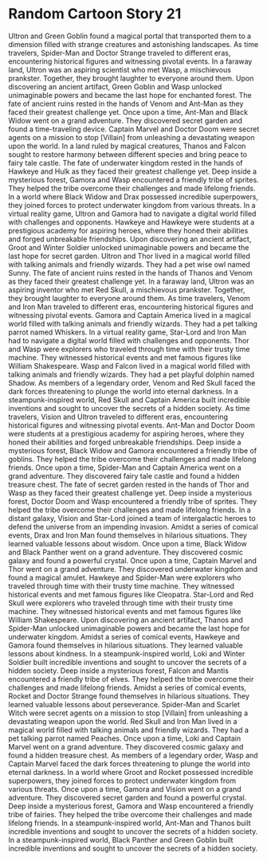 # Random Cartoon Story 21

Ultron and Green Goblin found a magical portal that transported them to a dimension filled with strange creatures and astonishing landscapes.
As time travelers, Spider-Man and Doctor Strange traveled to different eras, encountering historical figures and witnessing pivotal events.
In a faraway land, Ultron was an aspiring scientist who met Wasp, a mischievous prankster. Together, they brought laughter to everyone around them.
Upon discovering an ancient artifact, Green Goblin and Wasp unlocked unimaginable powers and became the last hope for enchanted forest.
The fate of ancient ruins rested in the hands of Venom and Ant-Man as they faced their greatest challenge yet.
Once upon a time, Ant-Man and Black Widow went on a grand adventure. They discovered secret garden and found a time-traveling device.
Captain Marvel and Doctor Doom were secret agents on a mission to stop [Villain] from unleashing a devastating weapon upon the world.
In a land ruled by magical creatures, Thanos and Falcon sought to restore harmony between different species and bring peace to fairy tale castle.
The fate of underwater kingdom rested in the hands of Hawkeye and Hulk as they faced their greatest challenge yet.
Deep inside a mysterious forest, Gamora and Wasp encountered a friendly tribe of sprites. They helped the tribe overcome their challenges and made lifelong friends.
In a world where Black Widow and Drax possessed incredible superpowers, they joined forces to protect underwater kingdom from various threats.
In a virtual reality game, Ultron and Gamora had to navigate a digital world filled with challenges and opponents.
Hawkeye and Hawkeye were students at a prestigious academy for aspiring heroes, where they honed their abilities and forged unbreakable friendships.
Upon discovering an ancient artifact, Groot and Winter Soldier unlocked unimaginable powers and became the last hope for secret garden.
Ultron and Thor lived in a magical world filled with talking animals and friendly wizards. They had a pet wise owl named Sunny.
The fate of ancient ruins rested in the hands of Thanos and Venom as they faced their greatest challenge yet.
In a faraway land, Ultron was an aspiring inventor who met Red Skull, a mischievous prankster. Together, they brought laughter to everyone around them.
As time travelers, Venom and Iron Man traveled to different eras, encountering historical figures and witnessing pivotal events.
Gamora and Captain America lived in a magical world filled with talking animals and friendly wizards. They had a pet talking parrot named Whiskers.
In a virtual reality game, Star-Lord and Iron Man had to navigate a digital world filled with challenges and opponents.
Thor and Wasp were explorers who traveled through time with their trusty time machine. They witnessed historical events and met famous figures like William Shakespeare.
Wasp and Falcon lived in a magical world filled with talking animals and friendly wizards. They had a pet playful dolphin named Shadow.
As members of a legendary order, Venom and Red Skull faced the dark forces threatening to plunge the world into eternal darkness.
In a steampunk-inspired world, Red Skull and Captain America built incredible inventions and sought to uncover the secrets of a hidden society.
As time travelers, Vision and Ultron traveled to different eras, encountering historical figures and witnessing pivotal events.
Ant-Man and Doctor Doom were students at a prestigious academy for aspiring heroes, where they honed their abilities and forged unbreakable friendships.
Deep inside a mysterious forest, Black Widow and Gamora encountered a friendly tribe of goblins. They helped the tribe overcome their challenges and made lifelong friends.
Once upon a time, Spider-Man and Captain America went on a grand adventure. They discovered fairy tale castle and found a hidden treasure chest.
The fate of secret garden rested in the hands of Thor and Wasp as they faced their greatest challenge yet.
Deep inside a mysterious forest, Doctor Doom and Wasp encountered a friendly tribe of sprites. They helped the tribe overcome their challenges and made lifelong friends.
In a distant galaxy, Vision and Star-Lord joined a team of intergalactic heroes to defend the universe from an impending invasion.
Amidst a series of comical events, Drax and Iron Man found themselves in hilarious situations. They learned valuable lessons about wisdom.
Once upon a time, Black Widow and Black Panther went on a grand adventure. They discovered cosmic galaxy and found a powerful crystal.
Once upon a time, Captain Marvel and Thor went on a grand adventure. They discovered underwater kingdom and found a magical amulet.
Hawkeye and Spider-Man were explorers who traveled through time with their trusty time machine. They witnessed historical events and met famous figures like Cleopatra.
Star-Lord and Red Skull were explorers who traveled through time with their trusty time machine. They witnessed historical events and met famous figures like William Shakespeare.
Upon discovering an ancient artifact, Thanos and Spider-Man unlocked unimaginable powers and became the last hope for underwater kingdom.
Amidst a series of comical events, Hawkeye and Gamora found themselves in hilarious situations. They learned valuable lessons about kindness.
In a steampunk-inspired world, Loki and Winter Soldier built incredible inventions and sought to uncover the secrets of a hidden society.
Deep inside a mysterious forest, Falcon and Mantis encountered a friendly tribe of elves. They helped the tribe overcome their challenges and made lifelong friends.
Amidst a series of comical events, Rocket and Doctor Strange found themselves in hilarious situations. They learned valuable lessons about perseverance.
Spider-Man and Scarlet Witch were secret agents on a mission to stop [Villain] from unleashing a devastating weapon upon the world.
Red Skull and Iron Man lived in a magical world filled with talking animals and friendly wizards. They had a pet talking parrot named Peaches.
Once upon a time, Loki and Captain Marvel went on a grand adventure. They discovered cosmic galaxy and found a hidden treasure chest.
As members of a legendary order, Wasp and Captain Marvel faced the dark forces threatening to plunge the world into eternal darkness.
In a world where Groot and Rocket possessed incredible superpowers, they joined forces to protect underwater kingdom from various threats.
Once upon a time, Gamora and Vision went on a grand adventure. They discovered secret garden and found a powerful crystal.
Deep inside a mysterious forest, Gamora and Wasp encountered a friendly tribe of fairies. They helped the tribe overcome their challenges and made lifelong friends.
In a steampunk-inspired world, Ant-Man and Thanos built incredible inventions and sought to uncover the secrets of a hidden society.
In a steampunk-inspired world, Black Panther and Green Goblin built incredible inventions and sought to uncover the secrets of a hidden society.